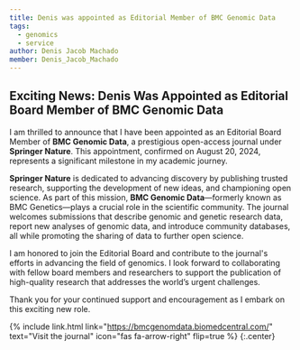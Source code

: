 ```yaml
---
title: Denis was appointed as Editorial Member of BMC Genomic Data
tags:
  - genomics
  - service
author: Denis Jacob Machado
member: Denis_Jacob_Machado
---
```


## Exciting News: Denis Was Appointed as Editorial Board Member of BMC Genomic Data

I am thrilled to announce that I have been appointed as an Editorial Board Member of **BMC Genomic Data**, a prestigious open-access journal under **Springer Nature**. This appointment, confirmed on August 20, 2024, represents a significant milestone in my academic journey.

**Springer Nature** is dedicated to advancing discovery by publishing trusted research, supporting the development of new ideas, and championing open science. As part of this mission, **BMC Genomic Data**—formerly known as BMC Genetics—plays a crucial role in the scientific community. The journal welcomes submissions that describe genomic and genetic research data, report new analyses of genomic data, and introduce community databases, all while promoting the sharing of data to further open science.

I am honored to join the Editorial Board and contribute to the journal's efforts in advancing the field of genomics. I look forward to collaborating with fellow board members and researchers to support the publication of high-quality research that addresses the world’s urgent challenges.

Thank you for your continued support and encouragement as I embark on this exciting new role.


{% include link.html link="https://bmcgenomdata.biomedcentral.com/" text="Visit the journal" icon="fas fa-arrow-right" flip=true %}
{:.center}
